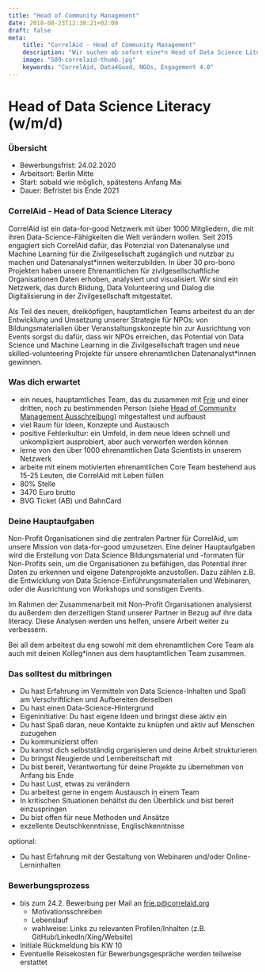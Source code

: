 ```yaml
---
title: "Head of Community Management"
date: 2018-08-23T12:38:21+02:00
draft: false
meta:
    title: "CorrelAid - Head of Community Management"
    description: "Wir suchen ab sofort eine*n Head of Data Science Literacy. Als Teil des neuen, dreiköpfigen, hauptamtlichen Teams arbeitest du an der Entwicklung und Umsetzung unserer Strategie für NGOs: von Bildungsmaterialien über Veranstaltungskonzepte hin zur Ausrichtung von Events sorgst du dafür, dass wir NPOs erreichen, das Potential von Data Science und Machine Learning in die Zivilgesellschaft tragen und neue skilled-Volunteering Projekte für unsere ehrenamtlichen Datenanalyst*innen gewinnen."
    image: "509-correlaid-thumb.jpg"
    keywords: "CorrelAid, Data4Good, NGOs, Engagement 4.0"
---
```


# Head of Data Science Literacy (w/m/d)
### Übersicht
- Bewerbungsfrist: 24.02.2020
- Arbeitsort: Berlin Mitte
- Start: sobald wie möglich, spätestens Anfang Mai
- Dauer: Befristet bis Ende 2021

### CorrelAid - Head of Data Science Literacy

CorrelAid ist ein data-for-good Netzwerk mit über 1000 Mitgliedern, die mit ihren Data-Science-Fähigkeiten die Welt verändern wollen. Seit 2015 engagiert sich CorrelAid dafür, das Potenzial von Datenanalyse und Machine Learning für die Zivilgesellschaft zugänglich und nutzbar zu machen und Datenanalyst\*innen weiterzubilden. In über 30 pro-bono Projekten haben unsere Ehrenamtlichen für zivilgesellschaftliche Organisationen Daten erhoben, analysiert und visualisiert. Wir sind ein Netzwerk, das durch Bildung, Data Volunteering und Dialog die Digitalisierung in der Zivilgesellschaft mitgestaltet.

Als Teil des neuen, dreiköpfigen, hauptamtlichen Teams arbeitest du an der Entwicklung und Umsetzung unserer Strategie für NPOs: von Bildungsmaterialien über Veranstaltungskonzepte hin zur Ausrichtung von Events sorgst du dafür, dass wir NPOs erreichen, das Potential von Data Science und Machine Learning in die Zivilgesellschaft tragen und neue skilled-volunteering Projekte für unsere ehrenamtlichen Datenanalyst\*innen gewinnen.

### Was dich erwartet
- ein neues, hauptamtliches Team, das du zusammen mit [Frie](https://www.linkedin.com/in/frie-preu-a2bb46a7/) und einer dritten, noch zu bestimmenden Person (siehe [Head of Community Management Ausschreibung](/jobs/head-of-community-management)) mitgestaltest und aufbaust
- viel Raum für Ideen, Konzepte und Austausch
- positive Fehlerkultur: ein Umfeld, in dem neue Ideen schnell und unkompliziert ausprobiert, aber auch verworfen werden können
- lerne von den über 1000 ehrenamtlichen Data Scientists in unserem Netzwerk
- arbeite mit einem motivierten ehrenamtlichen Core Team bestehend aus 15-25 Leuten, die CorrelAid mit Leben füllen
- 80% Stelle
- 3470 Euro brutto
- BVG Ticket (AB) und BahnCard 

### Deine Hauptaufgaben

Non-Profit Organisationen sind die zentralen Partner für CorrelAid, um unsere Mission von data-for-good umzusetzen. 
Eine deiner Hauptaufgaben wird die Erstellung von Data Science Bildungsmaterial und -formaten für Non-Profits sein, um die Organisationen zu befähigen, das Potential ihrer Daten zu erkennen und eigene Datenprojekte anzustoßen. Dazu zählen z.B. die Entwicklung von Data Science-Einführungsmaterialien und Webinaren, oder die Ausrichtung von Workshops und sonstigen Events.

Im Rahmen der Zusammenarbeit mit Non-Profit Organisationen analysierst du außerdem den derzeitigen Stand unserer Partner in Bezug auf ihre data literacy. Diese Analysen werden uns helfen, unsere Arbeit weiter zu verbessern.

Bei all dem arbeitest du eng sowohl mit dem ehrenamtlichen Core Team als auch mit deinen Kolleg\*innen aus dem hauptamtlichen Team zusammen. 

### Das solltest du mitbringen

- Du hast Erfahrung im Vermitteln von Data Science-Inhalten und Spaß am Verschriftlichen und Aufbereiten derselben
- Du hast einen Data-Science-Hintergrund
- Eigeninitiative: Du hast eigene Ideen und bringst diese aktiv ein
- Du hast Spaß daran, neue Kontakte zu knüpfen und aktiv auf Menschen zuzugehen
- Du kommunizierst offen
- Du kannst dich selbstständig organisieren und deine Arbeit strukturieren
- Du bringst Neugierde und Lernbereitschaft mit
- Du bist bereit, Verantwortung für deine Projekte zu übernehmen von Anfang bis Ende
- Du hast Lust, etwas zu verändern
- Du arbeitest gerne in engem Austausch in einem Team
- In kritischen Situationen behältst du den Überblick und bist bereit einzuspringen
- Du bist offen für neue Methoden und Ansätze
- exzellente Deutschkenntnisse, Englischkenntnisse

optional:
- Du hast Erfahrung mit der Gestaltung von Webinaren und/oder Online-Lerninhalten

### Bewerbungsprozess
- bis zum 24.2. Bewerbung per Mail an [frie.p@correlaid.org](mailto:frie.p@correlaid.org)
    - Motivationsschreiben
    - Lebenslauf
    - wahlweise: Links zu relevanten Profilen/Inhalten (z.B. GitHub/LinkedIn/Xing/Website)
- Initiale Rückmeldung bis KW 10
- Eventuelle Reisekosten für Bewerbungsgespräche werden teilweise erstattet


